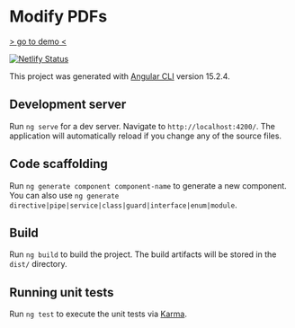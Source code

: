 # Modify PDFs

[> go to demo <](https://modify-pdf.netlify.app/)

[![Netlify Status](https://api.netlify.com/api/v1/badges/7d66c056-3a71-4a88-ac80-b114032aacc8/deploy-status)](https://app.netlify.com/sites/modify-pdf/deploys)

This project was generated with [Angular CLI](https://github.com/angular/angular-cli) version 15.2.4.

## Development server

Run `ng serve` for a dev server. Navigate to `http://localhost:4200/`. The application will automatically reload if you change any of the source files.

## Code scaffolding

Run `ng generate component component-name` to generate a new component. You can also use `ng generate directive|pipe|service|class|guard|interface|enum|module`.

## Build

Run `ng build` to build the project. The build artifacts will be stored in the `dist/` directory.

## Running unit tests

Run `ng test` to execute the unit tests via [Karma](https://karma-runner.github.io).
